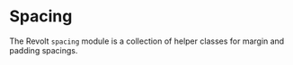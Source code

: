# Spacing

The Revolt `spacing` module is a collection of helper classes for margin and
padding spacings.